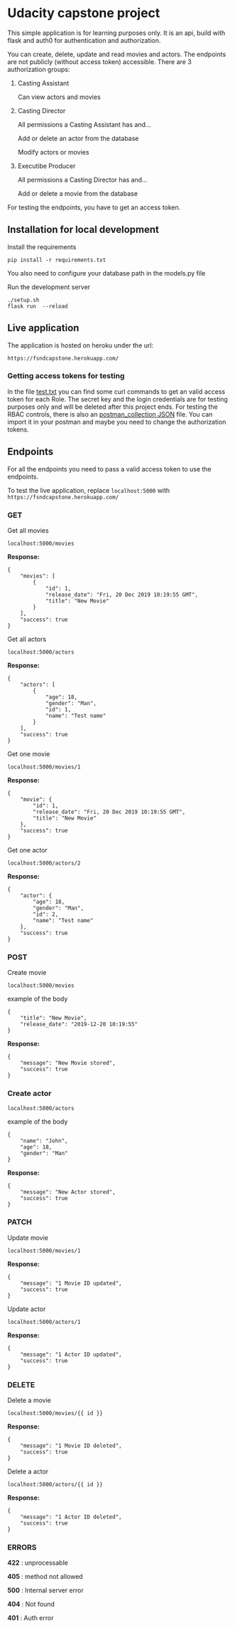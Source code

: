 # Udacity capstone project
This simple application is for learning purposes only. It is an api, build with flask and auth0 for authentication and authorization.

You can create, delete, update and read movies and actors.
The endpoints are not publicly (without access token) accessible.
There are 3 authorization groups:
1. Casting Assistant

   Can view actors and movies

2. Casting Director
   
   All permissions a Casting Assistant has and…

   Add or delete an actor from the database

   Modify actors or movies

3. Executibe Producer

   All permissions a Casting Director has and…

   Add or delete a movie from the database


For testing the endpoints, you have to get an access token.

## Installation for local development
Install the requirements
```
pip install -r requirements.txt
```

You also need to configure your database path in the models.py file

Run the development server
```
./setup.sh
flask run  --reload
```
## Live application
The application is hosted on heroku under the url:

`https://fsndcapstone.herokuapp.com/`

### Getting access tokens for testing
In the file [test.txt](./test.txt) you can find some curl commands to get an valid access token for each Role.
The secret key and the login credentials are for testing purposes only and will be deleted after this project ends.
For testing the RBAC controls, there is also an [postman_collection JSON](./capstone_auth.postman_collection.json) file. You can import it in your postman and maybe you need to change the authorization tokens.

## Endpoints
For all the endpoints you need to pass a valid access token to use the endpoints.

To test the live application, replace `localhost:5000` with `https://fsndcapstone.herokuapp.com/`

### GET
Get all movies

`localhost:5000/movies`

**Response:**
```
{
    "movies": [
        {
            "id": 1,
            "release_date": "Fri, 20 Dec 2019 10:19:55 GMT",
            "title": "New Movie"
        }
    ],
    "success": true
}
```

Get all actors

`localhost:5000/actors`

**Response:**
```
{
    "actors": [
        {
            "age": 18,
            "gender": "Man",
            "id": 1,
            "name": "Test name"
        }
    ],
    "success": true
}
```

Get one movie

`localhost:5000/movies/1`

**Response:**
```
{
    "movie": {
        "id": 1,
        "release_date": "Fri, 20 Dec 2019 10:19:55 GMT",
        "title": "New Movie"
    },
    "success": true
}
```

Get one actor

`localhost:5000/actors/2`

**Response:**
```
{
    "actor": {
        "age": 18,
        "gender": "Man",
        "id": 2,
        "name": "Test name"
    },
    "success": true
}
```

### POST
Create movie

`localhost:5000/movies`

example of the body
```
{
    "title": "New Movie",
    "release_date": "2019-12-20 10:19:55"
}
```

**Response:**
```
{
    "message": "New Movie stored",
    "success": true
}
```
### Create actor
`localhost:5000/actors`

example of the body
```
{
	"name": "John",
	"age": 18,
	"gender": "Man"
}
```

**Response:**
```
{
    "message": "New Actor stored",
    "success": true
}
```
### PATCH
Update movie

`localhost:5000/movies/1`

**Response:**
```
{
    "message": "1 Movie ID updated",
    "success": true
}
```

Update actor

`localhost:5000/actors/1`

**Response:**
```
{
    "message": "1 Actor ID updated",
    "success": true
}
```
### DELETE
Delete a movie

`localhost:5000/movies/{{ id }}`

**Response:**
```
{
    "message": "1 Movie ID deleted",
    "success": true
}
```

Delete a actor

`localhost:5000/actors/{{ id }}`

**Response:**
```
{
    "message": "1 Actor ID deleted",
    "success": true
}
```


### ERRORS
**422** : unprocessable

**405** : method not allowed

**500** : Internal server error

**404** : Not found

**401** : Auth error

